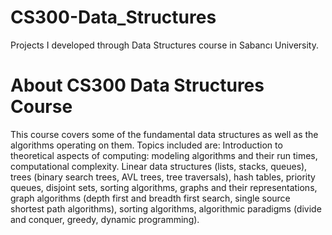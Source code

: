 # CS300-Data_Structures
 Projects I developed through Data Structures course in Sabancı University.



# About CS300 Data Structures Course

  This course covers some of the fundamental data structures as well as the algorithms operating on them. Topics included are: Introduction to theoretical aspects of computing: modeling algorithms and their run times, computational complexity. Linear data structures (lists, stacks, queues), trees (binary search trees, AVL trees, tree traversals), hash tables, priority queues, disjoint sets, sorting algorithms, graphs and their representations, graph algorithms (depth first and breadth first search, single source shortest path algorithms), sorting algorithms, algorithmic paradigms (divide and conquer, greedy, dynamic programming).


